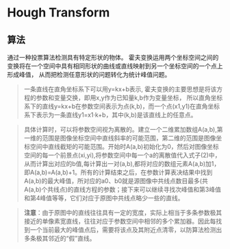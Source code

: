 
# Hough Transform

## 算法
通过一种投票算法检测具有特定形状的物体。
霍夫变换运用两个坐标空间之间的变换将在一个空间中具有相同形状的曲线或直线映射到另一个坐标空间的一个点上形成峰值，
从而把检测任意形状的问题转化为统计峰值问题。
> 一条直线在直角坐标系下可以用y=kx+b表示, 霍夫变换的主要思想是将该方程的参数和变量交换，即用x,y作为已知量k,b作为变量坐标，
所以直角坐标系下的直线y=kx+b在参数空间表示为点(k,b)，而一个点(x1,y1)在直角坐标系下表示为一条直线y1=x1·k+b，其中(k,b)是该直线上的任意点。

> 具体计算时，可以将参数空间视为离散的。建立一个二维累加数组A(a,b),第一维的范围是图像坐标空间中直线斜率的可能范围，第二维的范围是图像坐标空间中直线截矩的可能范围。开始时A(a,b)初始化为0，然后对图像坐标空间的每一个前景点(xi,yi),将参数空间中每一个a的离散值代入式子(2)中，从而计算出对应的b值,每计算出一对(a,b),都将对应的数组元素A(a,b)加1，即A(a,b)=A(a,b)+1。所有的计算结束之后，在参数计算表决结果中找到A(a,b)的最大峰值，所对应的a0、b0就是源图像中共线点数目最多(共A(a,b)个共线点)的直线方程的参数；接下来可以继续寻找次峰值和第3峰值和第4峰值等等，它们对应于原图中共线点略少一些的直线。

>**注意**：由于原图中的直线往往具有一定的宽度，实际上相当于多条参数极其接近的单像素宽直线，往往对应于参数空间中相邻的多个累加器。因此每找到一个当前最大的峰值点后，需要将该点及其附近点清零，以防算法检测出多条极其邻近的“假”直线。

